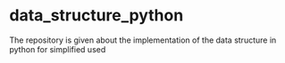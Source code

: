 # data_structure_python
The repository is given about the implementation of the data structure in python for simplified used
